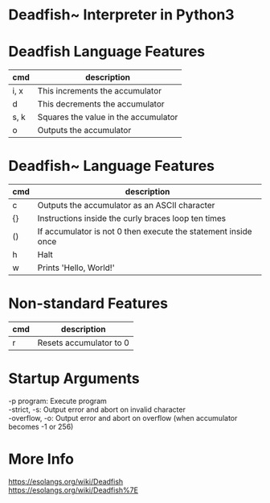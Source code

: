 Deadfish~ Interpreter in Python3
==============================

# Deadfish Language Features

| cmd | description |
| --- | --- |
| i, x | This increments the accumulator |
| d | This decrements the accumulator |
| s, k | Squares the value in the accumulator |
| o | Outputs the accumulator |

# Deadfish~ Language Features

| cmd | description |
| --- | --- | 
| c | Outputs the accumulator as an ASCII character |
| {} | Instructions inside the curly braces loop ten times |
| () | If accumulator is not 0 then execute the statement inside once |
| h | Halt |
| w | Prints 'Hello, World!' |

# Non-standard Features

| cmd | description |
| --- | --- |
| r | Resets accumulator to 0 |

# Startup Arguments

-p program: Execute program<br />
-strict, -s: Output error and abort on invalid character<br />
-overflow, -o: Output error and abort on overflow (when accumulator becomes -1 or 256)

# More Info

https://esolangs.org/wiki/Deadfish <br />
https://esolangs.org/wiki/Deadfish%7E

